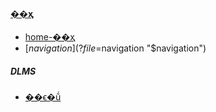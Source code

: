 ﻿
#### [��ҳ](?file=home-��ҳ)
- [home-��ҳ](?file=home-��ҳ "home-��ҳ")
- [$navigation](?file=$navigation "$navigation")

##### DLMS
  - [��ϵ�ṹ](?file=001-DLMS/01-��ϵ�ṹ "��ϵ�ṹ")
